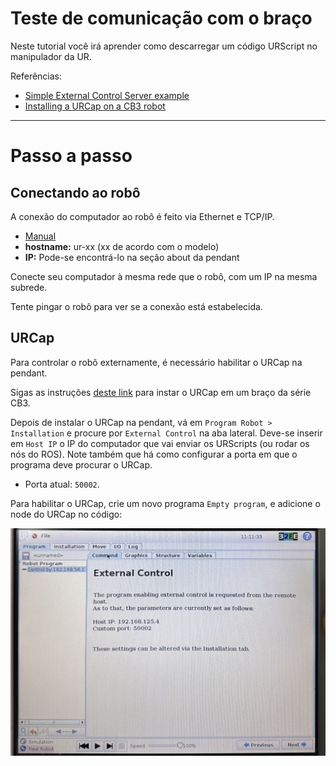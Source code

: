 # Teste de comunicação com o braço

Neste tutorial você irá aprender como descarregar um código URScript no manipulador da UR.

Referências:
- [Simple External Control Server example](https://github.com/UniversalRobots/Universal_Robots_ExternalControl_URCap/tree/master/examples/simple_external_control_server)
- [Installing a URCap on a CB3 robot](https://github.com/UniversalRobots/Universal_Robots_ROS_Driver/blob/master/ur_robot_driver/doc/install_urcap_cb3.md)


***
# Passo a passo

## Conectando ao robô

A conexão do computador ao robô é feito via Ethernet e TCP/IP.

- [Manual](https://myur.universal-robots.com/manuals/content/SW_3_15/Documentation%20Menu/Script%20Manual/Connecting%20to%20URControl)
- **hostname:** ur-xx (xx de acordo com o modelo)
- **IP:** Pode-se encontrá-lo na seção about da pendant

Conecte seu computador à mesma rede que o robô, com um IP na mesma subrede.

Tente pingar o robô para ver se a conexão está estabelecida.

## URCap

Para controlar o robô externamente, é necessário habilitar o URCap na pendant.

Sigas as instruções [deste link](https://github.com/UniversalRobots/Universal_Robots_ROS_Driver/blob/master/ur_robot_driver/doc/install_urcap_cb3.md) para instar o URCap em um braço da série CB3. 

Depois de instalar o URCap na pendant, vá em `Program Robot > Installation` e procure por `External Control` na aba lateral. Deve-se inserir em `Host IP` o IP do computador que vai enviar os URScripts (ou rodar os nós do ROS). Note também que há como configurar a porta em que o programa deve procurar o URCap.

- Porta atual: `50002`.

Para habilitar o URCap, crie um novo programa `Empty program`, e adicione o node do URCap no código:

![IMG_8099 Large.jpeg](./imgs/1db48eb044bc4489b091ae8f090fd538.jpeg)

